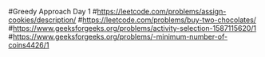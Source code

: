 #Greedy Approach Day 1 
#https://leetcode.com/problems/assign-cookies/description/
#https://leetcode.com/problems/buy-two-chocolates/
#https://www.geeksforgeeks.org/problems/activity-selection-1587115620/1
#https://www.geeksforgeeks.org/problems/-minimum-number-of-coins4426/1
